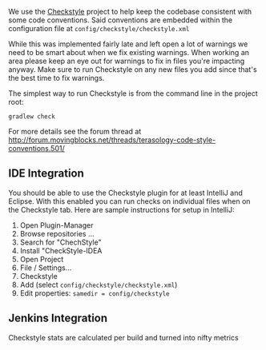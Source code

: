 We use the [Checkstyle](http://checkstyle.sourceforge.net/) project to help keep the codebase consistent with some code conventions. Said conventions are embedded within the configuration file at `config/checkstyle/checkstyle.xml`

While this was implemented fairly late and left open a lot of warnings we need to be smart about when we fix existing warnings. When working an area please keep an eye out for warnings to fix in files you're impacting anyway. Make sure to run Checkstyle on any new files you add since that's the best time to fix warnings.

The simplest way to run Checkstyle is from the command line in the project root:

`gradlew check`

For more details see the forum thread at http://forum.movingblocks.net/threads/terasology-code-style-conventions.501/

## IDE Integration

You should be able to use the Checkstyle plugin for at least IntelliJ and Eclipse. With this enabled you can run checks on individual files when on the Checkstyle tab. Here are sample instructions for setup in IntelliJ:

1. Open Plugin-Manager
1. Browse repositories ...
1. Search for "ChechStyle"
1. Install "CheckStyle-IDEA
1. Open Project
1. File / Settings...
1. Checkstyle
1. Add (select `config/checkstyle/checkstyle.xml`)
1. Edit properties: `samedir = config/checkstyle`

## Jenkins Integration

Checkstyle stats are calculated per build and turned into nifty metrics
